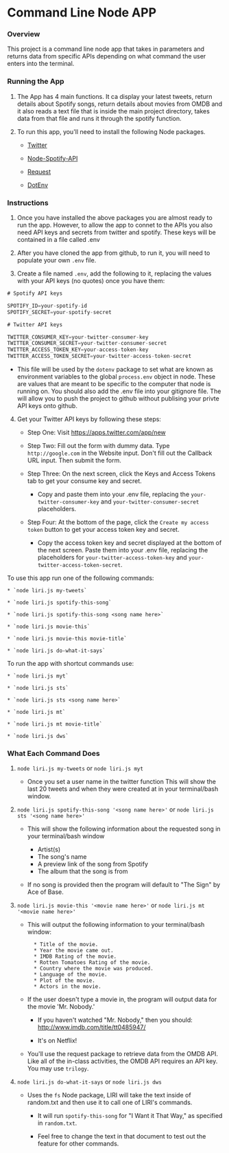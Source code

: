 # Command Line Node APP

### Overview

This project is a command line node app that takes in parameters and returns data from specific APIs depending on what command the user enters into the terminal.

### Running the App

1. The App has 4 main functions. It ca display your latest tweets, return details about Spotify songs, return details about movies from OMDB and it also reads a text file that is inside the main project directory, takes data from that file and runs it through the spotify function.


2. To run this app, you'll need to install the following Node packages.

   * [Twitter](https://www.npmjs.com/package/twitter)
   
   * [Node-Spotify-API](https://www.npmjs.com/package/node-spotify-api)
   
   * [Request](https://www.npmjs.com/package/request)

   * [DotEnv](https://www.npmjs.com/package/dotenv)


### Instructions

1. Once you have installed the above packages you are almost ready to run the app. However, to allow the app to connet to the APIs you also need API keys and secrets from twitter and spotify. These keys will be contained in a file called .env

2. After you have cloned the app from github, to run it, you will need to populate your own `.env` file.

3. Create a file named `.env`, add the following to it, replacing the values with your API keys (no quotes) once you have them:

```js
# Spotify API keys

SPOTIFY_ID=your-spotify-id
SPOTIFY_SECRET=your-spotify-secret

# Twitter API keys

TWITTER_CONSUMER_KEY=your-twitter-consumer-key
TWITTER_CONSUMER_SECRET=your-twitter-consumer-secret
TWITTER_ACCESS_TOKEN_KEY=your-access-token-key
TWITTER_ACCESS_TOKEN_SECRET=your-twitter-access-token-secret

```

* This file will be used by the `dotenv` package to set what are known as environment variables to the global `process.env` object in node. These are values that are meant to be specific to the computer that node is running on. You should also add the .env file into your gitignore file. The will allow you to push the project to github without publising your privte API keys onto github.


4. Get your Twitter API keys by following these steps:

   * Step One: Visit  <https://apps.twitter.com/app/new>
   
   * Step Two: Fill out the form with dummy data. Type `http://google.com` in the Website input. Don't fill out the Callback URL input. Then submit the form.
   
   * Step Three: On the next screen, click the Keys and Access Tokens tab to get your consume key and secret. 
     
     * Copy and paste them into your .env file, replacing the `your-twitter-consumer-key` and `your-twitter-consumer-secret` placeholders.
   
   * Step Four: At the bottom of the page, click the `Create my access token` button to get your access token key and secret. 
     
     * Copy the access token key and secret displayed at the bottom of the next screen. Paste them into your .env file, replacing the placeholders for `your-twitter-access-token-key` and `your-twitter-access-token-secret`.



To use this app run one of the following commands:

    * `node liri.js my-tweets`

    * `node liri.js spotify-this-song`

    * `node liri.js spotify-this-song <song name here>`

    * `node liri.js movie-this`

    * `node liri.js movie-this movie-title`

    * `node liri.js do-what-it-says`

To run the app with shortcut commands use:

    * `node liri.js myt`

    * `node liri.js sts`

    * `node liri.js sts <song name here>`

    * `node liri.js mt`

    * `node liri.js mt movie-title`

    * `node liri.js dws`    

### What Each Command Does

1. `node liri.js my-tweets` or  `node liri.js myt`

   * Once you set a user name in the twitter function This will show the last 20 tweets and when they were created at in your terminal/bash window.

2. `node liri.js spotify-this-song '<song name here>'` or  `node liri.js sts '<song name here>'`

   * This will show the following information about the requested song in your terminal/bash window
     
     * Artist(s)
     * The song's name
     * A preview link of the song from Spotify
     * The album that the song is from

   * If no song is provided then the program will default to "The Sign" by Ace of Base.
   

3. `node liri.js movie-this '<movie name here>'` or  `node liri.js mt '<movie name here>'`

   * This will output the following information to your terminal/bash window:

     ```
       * Title of the movie.
       * Year the movie came out.
       * IMDB Rating of the movie.
       * Rotten Tomatoes Rating of the movie.
       * Country where the movie was produced.
       * Language of the movie.
       * Plot of the movie.
       * Actors in the movie.
     ```

   * If the user doesn't type a movie in, the program will output data for the movie 'Mr. Nobody.'
     
     * If you haven't watched "Mr. Nobody," then you should: <http://www.imdb.com/title/tt0485947/>
     
     * It's on Netflix!
   
   * You'll use the request package to retrieve data from the OMDB API. Like all of the in-class activities, the OMDB API requires an API key. You may use `trilogy`.

4. `node liri.js do-what-it-says` or  `node liri.js dws`
   
   * Uses the `fs` Node package, LIRI will take the text inside of random.txt and then use it to call one of LIRI's commands.
     
     * It will run `spotify-this-song` for "I Want it That Way," as specified in `random.txt`.
     
     * Feel free to change the text in that document to test out the feature for other commands.




